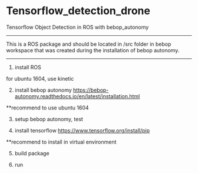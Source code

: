 # Tensorflow_detection_drone

Tensorflow Object Detection in ROS with bebop_autonomy

---------------------------------------------------------------------------------------------------------------------------------

This is a ROS package and should be located in /src folder in bebop workspace that was created during the installation of bebop autonomy.

----------------------------------------------------------------------------------------------------------------------------------

1) install ROS

for ubuntu 1604, use kinetic

2) install bebop autonomy
https://bebop-autonomy.readthedocs.io/en/latest/installation.html

**recommend to use ubuntu 1604

3) setup bebop autonomy, test

4) install tensorflow
https://www.tensorflow.org/install/pip

**recommend to install in virtual environment

5) build package

6) run

